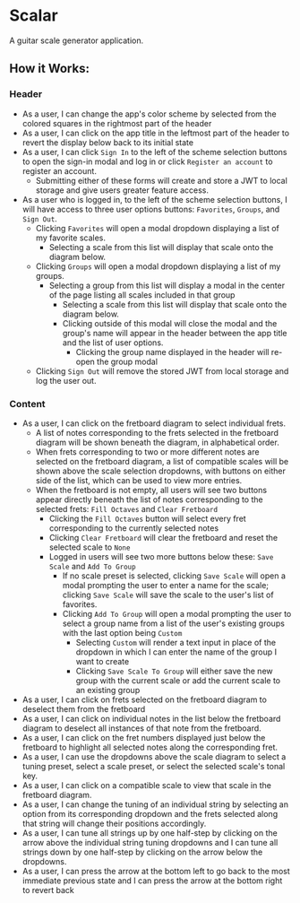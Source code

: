 # Scalar

A guitar scale generator application.

## **How it Works:**

### **Header**

* As a user, I can change the app's color scheme by selected from the colored squares in the rightmost part of the header
* As a user, I can click on the app title in the leftmost part of the header to revert the display below back to its initial state
* As a user, I can click `Sign In` to the left of the scheme selection buttons to open the sign-in modal and log in or click `Register an account` to register an account.
  * Submitting either of these forms will create and store a JWT to local storage and give users greater feature access.
* As a user who is logged in, to the left of the scheme selection buttons, I will have access to three user options buttons: `Favorites`, `Groups`, and `Sign Out`.
  * Clicking `Favorites` will open a modal dropdown displaying a list of my favorite scales.
    * Selecting a scale from this list will display that scale onto the diagram below.
  * Clicking `Groups` will open a modal dropdown displaying a list of my groups.
    * Selecting a group from this list will display a modal in the center of the page listing all scales included in that group
      * Selecting a scale from this list will display that scale onto the diagram below.
      * Clicking outside of this modal will close the modal and the group's name will appear in the header between the app title and the list of user options.
        * Clicking the group name displayed in the header will re-open the group modal
  * Clicking `Sign Out` will remove the stored JWT from local storage and log the user out.

### **Content**

* As a user, I can click on the fretboard diagram to select individual frets.
  * A list of notes corresponding to the frets selected in the fretboard diagram will be shown beneath the diagram, in alphabetical order.
  * When frets corresponding to two or more different notes are selected on the fretboard diagram, a list of compatible scales will be shown above the scale selection dropdowns, with buttons on either side of the list, which can be used to view more entries.
  * When the fretboard is not empty, all users will see two buttons appear directly beneath the list of notes corresponding to the selected frets: `Fill Octaves` and `Clear Fretboard`
    * Clicking the `Fill Octaves` button will select every fret corresponding to the currently selected notes
    * Clicking `Clear Fretboard` will clear the fretboard and reset the selected scale to `None`
    * Logged in users will see two more buttons below these: `Save Scale` and `Add To Group`
      * If no scale preset is selected, clicking `Save Scale` will open a modal prompting the user to enter a name for the scale; clicking `Save Scale` will save the scale to the user's list of favorites.
      * Clicking `Add To Group` will open a modal prompting the user to select a group name from a list of the user's existing groups with the last option being `Custom`
        * Selecting `Custom` will render a text input in place of the dropdown in which I can enter the name of the group I want to create
        * Clicking `Save Scale To Group` will either save the new group with the current scale or add the current scale to an existing group
* As a user, I can click on frets selected on the fretboard diagram to deselect them from the fretboard
* As a user, I can click on individual notes in the list below the fretboard diagram to deselect all instances of that note from the fretboard.
* As a user, I can click on the fret numbers displayed just below the fretboard to highlight all selected notes along the corresponding fret.
* As a user, I can use the dropdowns above the scale diagram to select a tuning preset, select a scale preset, or select the selected scale's tonal key.
* As a user, I can click on a compatible scale to view that scale in the fretboard diagram.
* As a user, I can change the tuning of an individual string by selecting an option from its corresponding dropdown and the frets selected along that string will change their positions accordingly.
* As a user, I can tune all strings up by one half-step by clicking on the arrow above the individual string tuning dropdowns and I can tune all strings down by one half-step by clicking on the arrow below the dropdowns.
* As a user, I can press the arrow at the bottom left to go back to the most immediate previous state and I can press the arrow at the bottom right to revert back